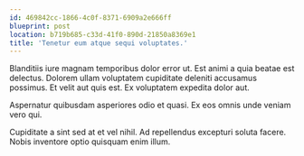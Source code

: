 ```yaml
---
id: 469842cc-1866-4c0f-8371-6909a2e666ff
blueprint: post
location: b719b685-c33d-41f0-890d-21850a8369e1
title: 'Tenetur eum atque sequi voluptates.'
---
```

Blanditiis iure magnam temporibus dolor error ut. Est animi a quia beatae est delectus. Dolorem ullam voluptatem cupiditate deleniti accusamus possimus. Et velit aut quis est. Ex voluptatem expedita dolor aut.

Aspernatur quibusdam asperiores odio et quasi. Ex eos omnis unde veniam vero qui.

Cupiditate a sint sed at et vel nihil. Ad repellendus excepturi soluta facere. Nobis inventore optio quisquam enim illum.